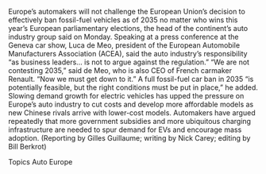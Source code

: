 Europe’s automakers will not challenge the European Union’s decision to effectively ban fossil-fuel vehicles as of 2035 no matter who wins this year’s European parliamentary elections, the head of the continent’s auto industry group said on Monday.
Speaking at a press conference at the Geneva car show, Luca de Meo, president of the European Automobile Manufacturers Association (ACEA), said the auto industry’s responsibility “as business leaders… is not to argue against the regulation.”
“We are not contesting 2035,” said de Meo, who is also CEO of French carmaker Renault. “Now we must get down to it.”
A full fossil-fuel car ban in 2035 “is potentially feasible, but the right conditions must be put in place,” he added.
Slowing demand growth for electric vehicles has upped the pressure on Europe’s auto industry to cut costs and develop more affordable models as new Chinese rivals arrive with lower-cost models.
Automakers have argued repeatedly that more government subsidies and more ubiquitous charging infrastructure are needed to spur demand for EVs and encourage mass adoption.
(Reporting by Gilles Guillaume; writing by Nick Carey; editing by Bill Berkrot)

Topics
Auto
Europe
